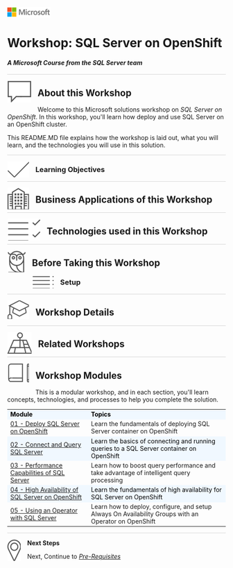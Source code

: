 
![](graphics/microsoftlogo.png)

# Workshop: SQL Server on OpenShift

#### <i>A Microsoft Course from the SQL Server team</i>

<p style="border-bottom: 1px solid lightgrey;"></p>

<img style="float: left; margin: 0px 15px 15px 0px;" src="./graphics/textbubble.png"> <h2>About this Workshop</h2>

Welcome to this Microsoft solutions workshop on *SQL Server on OpenShift*. In this workshop, you'll learn how deploy and use SQL Server on an OpenShift cluster.

This README.MD file explains how the workshop is laid out, what you will learn, and the technologies you will use in this solution.

<p style="border-bottom: 1px solid lightgrey;"></p>

<img style="float: left; margin: 0px 15px 15px 0px;" src="./graphics/checkmark.png"> <h3>Learning Objectives</h3>

<p style="border-bottom: 1px solid lightgrey;"></p>
<img style="float: left; margin: 0px 15px 15px 0px;" src="./graphics/building1.png"> <h2>Business Applications of this Workshop</h2>

<p style="border-bottom: 1px solid lightgrey;"></p>

<img style="float: left; margin: 0px 15px 15px 0px;" src="./graphics/listcheck.png"> <h2>Technologies used in this Workshop</h2>

<p style="border-bottom: 1px solid lightgrey;"></p>

<img style="float: left; margin: 0px 15px 15px 0px;" src="./graphics/owl.png"> <h2>Before Taking this Workshop</h2>



<img style="float: left; margin: 0px 15px 15px 0px;" src="./graphics/bulletlist.png"> <h3>Setup</h3>

<p style="border-bottom: 1px solid lightgrey;"></p>

<img style="float: left; margin: 0px 15px 15px 0px;" src="./graphics/education1.png"> <h2>Workshop Details</h2>

<p style="border-bottom: 1px solid lightgrey;"></p>

<img style="float: left; margin: 0px 15px 15px 0px;" src="./graphics/pinmap.png"> <h2>Related Workshops</h2>


<p style="border-bottom: 1px solid lightgrey;"></p>

<img style="float: left; margin: 0px 15px 15px 0px;" src="./graphics/bookpencil.png"> <h2>Workshop Modules</h2>

This is a modular workshop, and in each section, you'll learn concepts, technologies, and processes to help you complete the solution.

<table style="tr:nth-child(even) {background-color: #f2f2f2;}; text-align: left; display: table; border-collapse: collapse; border-spacing: 5px; border-color: gray;">

  <tr><td style="background-color: AliceBlue; color: black;"><b>Module</b></td><td style="background-color: AliceBlue; color: black;"><b>Topics</b></td></tr>

  <tr><td><a href="ModernizeSQL2019/01-WhySQL2019.md" target="_blank">01 - Deploy SQL Server on OpenShift</a></td><td> Learn the fundamentals of deploying SQL Server container on OpenShift</td></tr>
  <tr><td style="background-color: AliceBlue; color: black;"><a href="ModernizeSQL2019/02-IntelligentPerformance.md" target="_blank">02 - Connect and Query SQL Server</a> </td><td td style="background-color: AliceBlue; color: black;"> Learn the basics of connecting and running queries to a SQL Server container on OpenShift</td></tr>
  <tr><td><a href="ModernizeSQL2019/03-Security.md" target="_blank">03 - Performance Capabilities of SQL Server</a></td><td> Learn how to boost query performance and take advantage of intelligent query processing</td></tr>
  <tr><td style="background-color: AliceBlue; color: black;"><a href="ModernizeSQL2019/04-MissionCriticalAvailability.md" target="_blank">04 - High Availability of SQL Server on OpenShift</a> </td><td td style="background-color: AliceBlue; color: black;"> Learn the fundamentals of high availability for SQL Server on OpenShift</td></tr>  
  <tr><td><a href="ModernizeSQL2019/05-ModernDevelopmentPlatform.md" target="_blank">05 - Using an Operator with SQL Server </a></td><td> Learn how to deploy, configure, and setup Always On Availability Groups with an Operator on OpenShift</td></tr>
  <tr></tr>
  <tr></tr>

</table>

<p style="border-bottom: 1px solid lightgrey;"></p>

<p><img style="float: left; margin: 0px 15px 15px 0px;" src="./graphics/geopin.png"><b>Next Steps</b></p>
Next, Continue to <a href="ModernizeSQL2019/00-Pre-Requisites.md" target="_blank"><i> Pre-Requisites</i></a>
